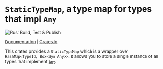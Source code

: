 `StaticTypeMap`, a type map for types that impl `Any`
=====================================================
![Rust Build, Test & Publish](https://github.com/malobre/static_type_map/workflows/Rust%20Build,%20Test%20&%20Publish/badge.svg)

[Documentation](https://docs.rs/static_type_map/) | [Crates.io](https://crates.io/crates/static_type_map)

This crates provides a `StaticTypeMap` which is a wrapper over `HashMap<TypeId, Box<dyn Any>>`.
It allows you to store a single instance of all types that implement
[`Any`](https://doc.rust-lang.org/std/any/trait.Any.html).
